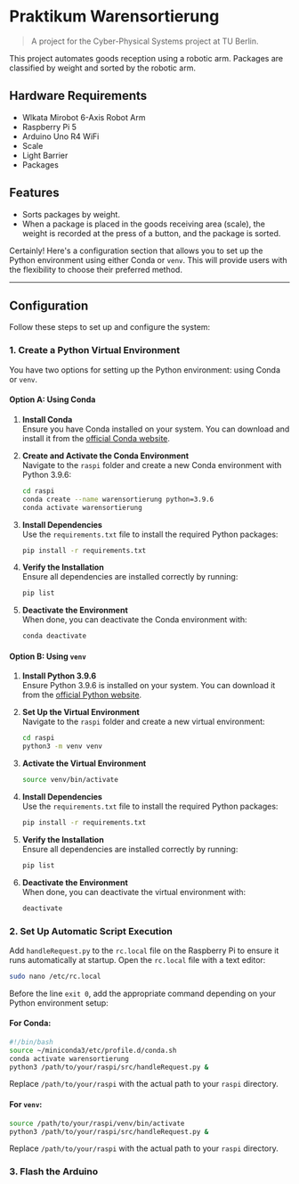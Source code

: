# Praktikum Warensortierung

> A project for the Cyber-Physical Systems project at TU Berlin.

This project automates goods reception using a robotic arm. Packages are classified by weight and sorted by the robotic arm.

## Hardware Requirements

- Wlkata Mirobot 6-Axis Robot Arm
- Raspberry Pi 5
- Arduino Uno R4 WiFi
- Scale
- Light Barrier
- Packages

## Features

- Sorts packages by weight.
- When a package is placed in the goods receiving area (scale), the weight is recorded at the press of a button, and the package is sorted.

Certainly! Here's a configuration section that allows you to set up the Python environment using either Conda or `venv`. This will provide users with the flexibility to choose their preferred method.

---

## Configuration

Follow these steps to set up and configure the system:

### 1. Create a Python Virtual Environment

You have two options for setting up the Python environment: using Conda or `venv`.

#### **Option A: Using Conda**

1. **Install Conda**  
   Ensure you have Conda installed on your system. You can download and install it from the [official Conda website](https://docs.conda.io/en/latest/miniconda.html).

2. **Create and Activate the Conda Environment**  
   Navigate to the `raspi` folder and create a new Conda environment with Python 3.9.6:

    ```bash
    cd raspi
    conda create --name warensortierung python=3.9.6
    conda activate warensortierung
    ```

3. **Install Dependencies**  
   Use the `requirements.txt` file to install the required Python packages:

    ```bash
    pip install -r requirements.txt
    ```

4. **Verify the Installation**  
   Ensure all dependencies are installed correctly by running:

    ```bash
    pip list
    ```

5. **Deactivate the Environment**  
   When done, you can deactivate the Conda environment with:

    ```bash
    conda deactivate
    ```

#### **Option B: Using `venv`**

1. **Install Python 3.9.6**  
   Ensure Python 3.9.6 is installed on your system. You can download it from the [official Python website](https://www.python.org/downloads/release/python-396/).

2. **Set Up the Virtual Environment**  
   Navigate to the `raspi` folder and create a new virtual environment:

    ```bash
    cd raspi
    python3 -m venv venv
    ```

3. **Activate the Virtual Environment**  

    ```bash
    source venv/bin/activate
    ```


4. **Install Dependencies**  
   Use the `requirements.txt` file to install the required Python packages:

    ```bash
    pip install -r requirements.txt
    ```

5. **Verify the Installation**  
   Ensure all dependencies are installed correctly by running:

    ```bash
    pip list
    ```

6. **Deactivate the Environment**  
   When done, you can deactivate the virtual environment with:

    ```bash
    deactivate
    ```

### 2. Set Up Automatic Script Execution

Add `handleRequest.py` to the `rc.local` file on the Raspberry Pi to ensure it runs automatically at startup. Open the `rc.local` file with a text editor:

```bash
sudo nano /etc/rc.local
```

Before the line `exit 0`, add the appropriate command depending on your Python environment setup:

#### **For Conda:**

```bash
#!/bin/bash
source ~/miniconda3/etc/profile.d/conda.sh
conda activate warensortierung
python3 /path/to/your/raspi/src/handleRequest.py &
```

Replace `/path/to/your/raspi` with the actual path to your `raspi` directory.

#### **For `venv`:**

```bash
source /path/to/your/raspi/venv/bin/activate
python3 /path/to/your/raspi/src/handleRequest.py &
```

Replace `/path/to/your/raspi` with the actual path to your `raspi` directory.

### 3. Flash the Arduino

